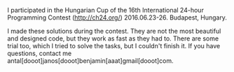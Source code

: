 I participated in the Hungarian Cup of the 16th International 24-hour Programming Contest (http://ch24.org/) 2016.06.23-26. Budapest, Hungary.

I made these solutions during the contest. They are not the most beautiful and designed code, but they work as fast as they had to. There are some trial too, which I tried to solve the tasks, but I couldn't finish it. If you have questions, contact me antal[dooot]janos[dooot]benjamin[aaat]gmail[dooot]com.
